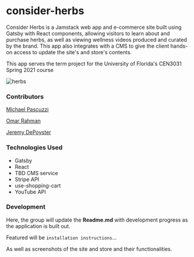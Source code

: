 
# consider-herbs
Consider Herbs is a Jamstack web app and e-commerce site built using Gatsby with React components, allowing visitors to learn about and purchase herbs, as well as viewing wellness videos produced and curated by the brand. This app also integrates with a CMS to give the client hands-on access to update the site's and store's contents.

This app serves the term project for the University of Florida's CEN3031 Spring 2021 course

![herbs](https://assets.rebelmouse.io/eyJhbGciOiJIUzI1NiIsInR5cCI6IkpXVCJ9.eyJpbWFnZSI6Imh0dHBzOi8vYXNzZXRzLnJibC5tcy8yMjExNDE4MC9vcmlnaW4uanBnIiwiZXhwaXJlc19hdCI6MTY2MzMwMDc1MH0.kwJLT77dLIvCs0D9qdAAPF_WISIbzHNH9JalMIJO6Q0/img.jpg?width=1245&quality=85&coordinates=0,0,0,0&height=700)

### Contributors
[Michael Pascuzzi](https://github.com/gatorpazz)

[Omar Rahman](https://github.com/IBeRamen)

[Jeremy DePoyster](https://github.com/maulgoth)

### Technologies Used

 - Gatsby
 - React
 - TBD CMS service
 - Stripe API
 - use-shopping-cart
 - YouTube API

### Development
Here, the group will update the **Readme.md** with development progress as the application is built out.

Featured will be `installation instructions`...

As well as screenshots of the site and store and their functionalities.
